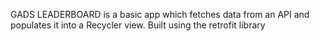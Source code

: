 GADS LEADERBOARD is a basic app which fetches data from an API and populates it into a Recycler view. Built using the retrofit library

